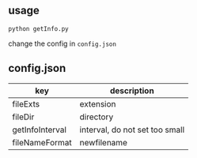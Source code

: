 ## usage

`python getInfo.py`

change the config in `config.json`

## config.json

| key  | description|
|------|------|
|fileExts | extension|
|fileDir | directory|
|getInfoInterval | interval, do not set too small|
|fileNameFormat | newfilename|
